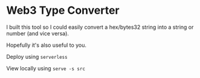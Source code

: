 # Web3 Type Converter

I built this tool so I could easily convert a hex/bytes32 string into a string or number (and vice versa).

Hopefully it's also useful to you.

Deploy using `serverless`

View locally using `serve -s src`
